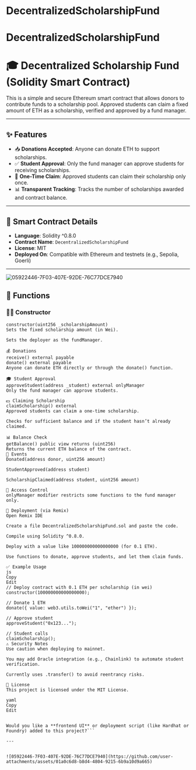 # DecentralizedScholarshipFund
# DecentralizedScholarshipFund
# 🎓 Decentralized Scholarship Fund (Solidity Smart Contract)

This is a simple and secure Ethereum smart contract that allows donors to contribute funds to a scholarship pool. Approved students can claim a fixed amount of ETH as a scholarship, verified and approved by a fund manager.

---

## ✨ Features

- 📥 **Donations Accepted**: Anyone can donate ETH to support scholarships.
- ✅ **Student Approval**: Only the fund manager can approve students for receiving scholarships.
- 💸 **One-Time Claim**: Approved students can claim their scholarship only once.
- 📊 **Transparent Tracking**: Tracks the number of scholarships awarded and contract balance.

---

## 🔧 Smart Contract Details

- **Language**: Solidity ^0.8.0  
- **Contract Name**: `DecentralizedScholarshipFund`  
- **License**: MIT  
- **Deployed On**: Compatible with Ethereum and testnets (e.g., Sepolia, Goerli)

---

![05922446-7F03-407E-92DE-76C77DCE7940](https://github.com/user-attachments/assets/dd605f9f-476f-4769-812f-742cf6a10519)


## 📂 Functions

### 👨‍🏫 Constructor

```solidity
constructor(uint256 _scholarshipAmount)
Sets the fixed scholarship amount (in Wei).

Sets the deployer as the fundManager.

💰 Donations
receive() external payable
donate() external payable
Anyone can donate ETH directly or through the donate() function.

🎓 Student Approval
approveStudent(address _student) external onlyManager
Only the fund manager can approve students.

💵 Claiming Scholarship
claimScholarship() external
Approved students can claim a one-time scholarship.

Checks for sufficient balance and if the student hasn’t already claimed.

📊 Balance Check
getBalance() public view returns (uint256)
Returns the current ETH balance of the contract.
📜 Events
Donated(address donor, uint256 amount)

StudentApproved(address student)

ScholarshipClaimed(address student, uint256 amount)

🔐 Access Control
onlyManager modifier restricts some functions to the fund manager only.

🧪 Deployment (via Remix)
Open Remix IDE

Create a file DecentralizedScholarshipFund.sol and paste the code.

Compile using Solidity ^0.8.0.

Deploy with a value like 100000000000000000 (for 0.1 ETH).

Use functions to donate, approve students, and let them claim funds.

✅ Example Usage
js
Copy
Edit
// Deploy contract with 0.1 ETH per scholarship (in wei)
constructor(100000000000000000);

// Donate 1 ETH
donate({ value: web3.utils.toWei("1", "ether") });

// Approve student
approveStudent("0x123...");

// Student calls
claimScholarship();
⚠️ Security Notes
Use caution when deploying to mainnet.

You may add Oracle integration (e.g., Chainlink) to automate student verification.

Currently uses .transfer() to avoid reentrancy risks.

📃 License
This project is licensed under the MIT License.

yaml
Copy
Edit


Would you like a **frontend UI** or deployment script (like Hardhat or Foundry) added to this project?```

---


![05922446-7F03-407E-92DE-76C77DCE7940](https://github.com/user-attachments/assets/01a0c6d8-b8d4-4804-9215-6b9a10d9a665)





